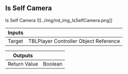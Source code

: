 ## Is Self Camera
Is Self Camera
![[../img/nd_img_IsSelfCamera.png]]

|Inputs||
|--|--|
| Target | TBLPlayer Controller Object Reference |

|Outputs||
|--|--|
| Return Value | Boolean |
